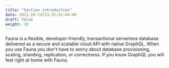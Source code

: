 ```yaml
---
title: "Section introduction"
date: 2021-10-13T13:35:32-04:00
draft: false
weight: 10
---
```


Fauna is a flexible, developer-friendly, transactional serverless database delivered as a secure and scalable cloud API with native GraphQL. When you use Fauna you don't have to worry about database provisioning, scaling, sharding, replication, or correctness.  If you know GraphQL you will feel right at home with Fauna.

